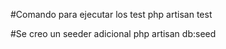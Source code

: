 #Comando para ejecutar los test php artisan test 

#Se creo un seeder adicional php artisan db:seed
